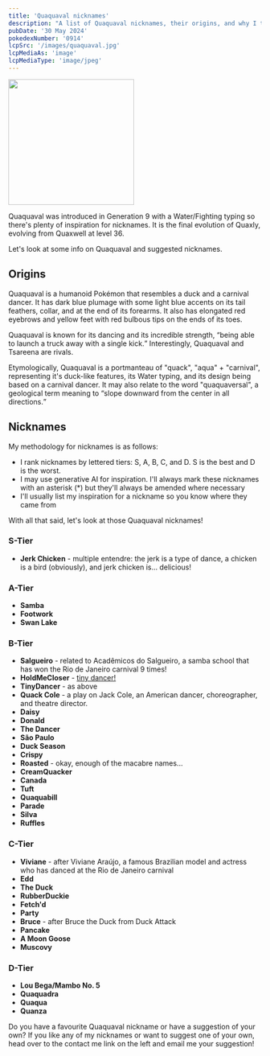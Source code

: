 ```yaml
---
title: 'Quaquaval nicknames'
description: "A list of Quaquaval nicknames, their origins, and why I think they're cool."
pubDate: '30 May 2024'
pokedexNumber: '0914'
lcpSrc: '/images/quaquaval.jpg'
lcpMediaAs: 'image'
lcpMediaType: 'image/jpeg'
---
```


<div class="img-center">
	<picture>
		<source srcset="/images/quaquaval.webp" type="image/webp">
		<img src="/images/quaquaval.jpg" width="250px" height="250px" alt="">
	</picture>
</div>

Quaquaval was introduced in Generation 9 with a Water/Fighting typing so there's plenty of inspiration for nicknames. It is the final evolution of Quaxly, evolving from Quaxwell at level 36.

Let's look at some info on Quaquaval and suggested nicknames.

## Origins

Quaquaval is a humanoid Pokémon that resembles a duck and a carnival dancer. It has dark blue plumage with some light blue accents on its tail feathers, collar, and at the end of its forearms. It also has elongated red eyebrows and yellow feet with red bulbous tips on the ends of its toes.

Quaquaval is known for its dancing and its incredible strength, <q cite="https://bulbapedia.bulbagarden.net/wiki/Quaquaval_(Pok%C3%A9mon)#Biology">being able to launch a truck away with a single kick.</q> Interestingly, Quaquaval and Tsareena are rivals.

Etymologically, Quaquaval is a portmanteau of "quack", "aqua" + "carnival", representing it's duck-like features, its Water typing, and its design being based on a carnival dancer. It may also relate to the word "quaquaversal", a geological term meaning to <q cite="https://www.dictionary.com/browse/quaquaversal">slope downward from the center in all directions.</q>

## Nicknames

My methodology for nicknames is as follows:

* I rank nicknames by lettered tiers: S, A, B, C, and D. S is the best and D is the worst.
* I may use generative AI for inspiration. I'll always mark these nicknames with an asterisk (\*) but they'll always be amended where necessary
* I'll usually list my inspiration for a nickname so you know where they came from

With all that said, let's look at those Quaquaval nicknames!

### S-Tier

* **Jerk Chicken** - multiple entendre: the jerk is a type of dance, a chicken is a bird (obviously), and jerk chicken is... delicious!

### A-Tier

* **Samba**
* **Footwork**
* **Swan Lake**

### B-Tier

* **Salgueiro** - related to Acadêmicos do Salgueiro, a samba school that has won the Rio de Janeiro carnival 9 times!
* **HoldMeCloser** - [tiny dancer!](https://www.youtube.com/watch?v=yYcyacLRPNs)
* **TinyDancer** - as above
* **Quack Cole** - a play on Jack Cole, an American dancer, choreographer, and theatre director.
* **Daisy**
* **Donald**
* **The Dancer**
* **São Paulo**
* **Duck Season**
* **Crispy**
* **Roasted** - okay, enough of the macabre names...
* **CreamQuacker**
* **Canada**
* **Tuft**
* **Quaquabill**
* **Parade**
* **Silva**
* **Ruffles**

### C-Tier

* **Viviane** - after Viviane Araújo, a famous Brazilian model and actress who has danced at the Rio de Janeiro carnival
* **Edd**
* **The Duck**
* **RubberDuckie**
* **Fetch'd**
* **Party**
* **Bruce** - after Bruce the Duck from Duck Attack
* **Pancake**
* **A Moon Goose**
* **Muscovy**

### D-Tier

* **Lou Bega/Mambo No. 5**
* **Quaquadra**
* **Quaqua**
* **Quanza**

Do you have a favourite Quaquaval nickname or have a suggestion of your own? If you like any of my nicknames or want to suggest one of your own, head over to the contact me link on the left and email me your suggestion!